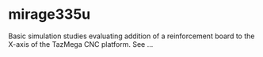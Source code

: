 # mirage335u
Basic simulation studies evaluating addition of a reinforcement board to the X-axis of the TazMega CNC platform. See …
